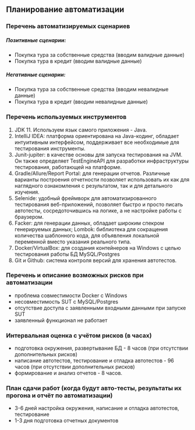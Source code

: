 ## Планирование автоматизации
### Перечень автоматизируемых сценариев

##### Позитивные сценарии:
- Покупка тура за собственные средства (вводим валидные данные)
- Покупка тура в кредит (вводим валидные данные)

##### Негативные сценарии:

- Покупка тура за собственные средства (вводим невалидные данные)
- Покупка тура в кредит (вводим невалидные данные)


### Перечень используемых инструментов
1. JDK 11. Используем язык самого приложения - Java.
2. IntelliJ IDEA: платформа ориентирована на Java-кодинг, обладает интуитивным интерфейсом, поддерживает все необходимые
для тестирования инструменты.
3. Junit-jupiter: в качестве основы для запуска тестирования на JVM. Он также определяет TestEngineAPI
для разработки инфраструктуры тестирования, работающей на платформе.
4. Gradle/Allure/Report Portal: для генерации отчетов. Различные варианты построения отчетности позволяет использовать их
как для наглядного ознакомления с результатом, так и для детального изучения.
5. Selenide: удобный фреймворк для автоматизированного тестирования веб-приложений, позволяет быстро и просто писать
автотесты, сосредоточившись на логике, а не настройке работы с браузером.
6. Facker: для генерации данных, обладает широким спекром генерируемых данных; Lombok:  библиотека для сокращения
количества шаблонного кода, для объявления локальной переменной вместо указания реального типа.
7. Docker/VirtualBox: для создания контейнеров на Windows с целью тестирования работы БД MySQL/Postgres
8. Git и Github: система контроля версий для хранения автотестов.

### Перечень и описание возможных рисков при автоматизации
- проблема совместимости Docker с Windows
- несовместимость SUT с MySQL/Postgres
- отсутствие доступа с заявленными входными данными при запуске SUT
- заявленный функционал не работает

### Интервальная оценка с учётом рисков (в часах)
- подготовка окружения, развертывание БД - 8 часов (при отсутствии дополнительных рисков)
- написание автотестов, тестирование и отладка автотестов - 96 часов (при отсутствии дополнительных рисков)
- формирование и анализ отчетов - 8 часов.

### План сдачи работ (когда будут авто-тесты, результаты их прогона и отчёт по автоматизации)
- 3-6 дней настройка окружения, написание и отладка автотестов, тестирование
- 1-3 дня подготовка отчетных документов
